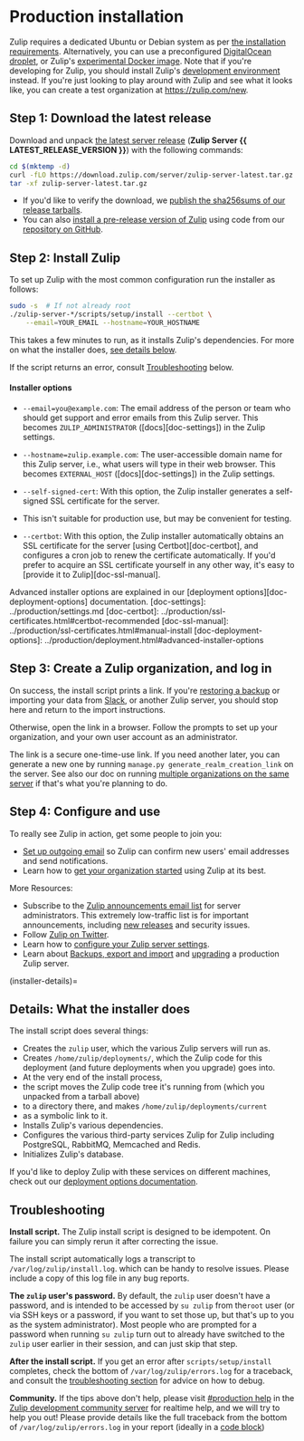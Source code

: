 # Production installation

Zulip requires a dedicated Ubuntu or Debian system as per
[the installation requirements](../production/requirements.md).
Alternatively, you can use a preconfigured
[DigitalOcean droplet](https://marketplace.digitalocean.com/apps/zulip?refcode=3ee45da8ee26),
or Zulip's [experimental Docker image](../production/deployment.html#zulip-in-docker).
Note that if you're developing for Zulip, you should install Zulip's
[development environment](../development/overview.md) instead.
If you're just looking to play around with Zulip and see what it looks like,
you can create a test organization at <https://zulip.com/new>.

## Step 1: Download the latest release

Download and unpack
[the latest server release](https://download.zulip.com/server/zulip-server-latest.tar.gz)
(**Zulip Server {{ LATEST_RELEASE_VERSION }}**) with the following commands:

```bash
cd $(mktemp -d)
curl -fLO https://download.zulip.com/server/zulip-server-latest.tar.gz
tar -xf zulip-server-latest.tar.gz
```

- If you'd like to verify the download, we
  [publish the sha256sums of our release tarballs](https://download.zulip.com/server/SHA256SUMS.txt).
- You can also
  [install a pre-release version of Zulip](../production/deployment.html#installing-zulip-from-git)
  using code from our [repository on GitHub](https://github.com/zulip/zulip/).

## Step 2: Install Zulip

To set up Zulip with the most common configuration
run the installer as follows:

```bash
sudo -s  # If not already root
./zulip-server-*/scripts/setup/install --certbot \
    --email=YOUR_EMAIL --hostname=YOUR_HOSTNAME
```

This takes a few minutes to run, as it installs Zulip's dependencies.
For more on what the installer does, [see details below](#installer-details).

If the script returns an error, consult [Troubleshooting](#troubleshooting) below.

#### Installer options

- `--email=you@example.com`: The email address of the person or team
  who should get support and error emails from this Zulip server.
  This becomes `ZULIP_ADMINISTRATOR` ([docs][doc-settings]) in the Zulip settings.

- `--hostname=zulip.example.com`: The user-accessible domain name for
  this Zulip server, i.e., what users will type in their web browser.
  This becomes `EXTERNAL_HOST` ([docs][doc-settings]) in the Zulip settings.

- `--self-signed-cert`: With this option, the Zulip installer
  generates a self-signed SSL certificate for the server.
- This isn't suitable for production use, but may be convenient for testing.

- `--certbot`: With this option, the Zulip installer automatically
  obtains an SSL certificate for the server [using
  Certbot][doc-certbot], and configures a cron job to renew the
  certificate automatically. If you'd prefer to acquire an SSL
  certificate yourself in any other way, it's easy to [provide it to
  Zulip][doc-ssl-manual].

Advanced installer options are explained
in our [deployment options][doc-deployment-options] documentation.
[doc-settings]: ../production/settings.md
[doc-certbot]: ../production/ssl-certificates.html#certbot-recommended
[doc-ssl-manual]: ../production/ssl-certificates.html#manual-install
[doc-deployment-options]: ../production/deployment.html#advanced-installer-options

## Step 3: Create a Zulip organization, and log in

On success, the install script prints a link.
If you're [restoring a backup][zulip-backups]
or importing your data from [Slack][slack-import], or another Zulip server, you should stop here
and return to the import instructions.

[slack-import]: https://zulip.com/help/import-from-slack
[zulip-backups]: ../production/export-and-import.html#backups

Otherwise, open the link in a browser.
Follow the prompts to set up your organization,
and your own user account as an administrator.


The link is a secure one-time-use link. If you need another
later, you can generate a new one by running
`manage.py generate_realm_creation_link` on the server. See also our
doc on running [multiple organizations on the same
server](multiple-organizations.md) if that's what you're planning to
do.

## Step 4: Configure and use

To really see Zulip in action,
get some people to join you:

- [Set up outgoing email](email.md) so Zulip can confirm new users'
  email addresses and send notifications.
- Learn how to [get your organization started][realm-admin-docs]
  using Zulip at its best.

More Resources:

- Subscribe to the [Zulip announcements email
  list](https://groups.google.com/g/zulip-announce) for
  server administrators. This extremely low-traffic list is for
  important announcements, including [new
  releases](../overview/release-lifecycle.md) and security issues.
- Follow [Zulip on Twitter](https://twitter.com/zulip).
- Learn how to [configure your Zulip server settings](settings.md).
- Learn about [Backups, export and import](../production/export-and-import.md)
  and [upgrading](../production/upgrade-or-modify.md) a production Zulip
  server.

[realm-admin-docs]: https://zulip.com/help/getting-your-organization-started-with-zulip

(installer-details)=

## Details: What the installer does

The install script does several things:

- Creates the `zulip` user, which the various Zulip servers will run as.
- Creates `/home/zulip/deployments/`, which the Zulip code for this
  deployment (and future deployments when you upgrade) goes into.
- At the very end of the install process,
- the script moves the Zulip code tree it's running from (which you unpacked from a tarball above)
- to a directory there, and makes `/home/zulip/deployments/current`
- as a symbolic link to it.
- Installs Zulip's various dependencies.
- Configures the various third-party services Zulip for Zulip
  including PostgreSQL, RabbitMQ, Memcached and Redis.
- Initializes Zulip's database.

If you'd like to deploy Zulip with these services on different machines,
check out our [deployment options documentation](deployment.md).

## Troubleshooting

**Install script.**
The Zulip install script is designed to be idempotent.
On failure you can simply rerun it
after correcting the issue.

The install script automatically logs a transcript to
`/var/log/zulip/install.log`.
which can be handy to resolve issues.
Please include a copy of this log
file in any bug reports.

**The `zulip` user's password.**
By default, the `zulip` user doesn't have a password, and is intended to be accessed by `su zulip` from the`root` user
(or via SSH keys or a password, if you want to set those up,
but that's up to you as the system administrator).
Most people who are prompted for a password when running `su zulip`
turn out to already have switched to the `zulip` user earlier in their session,
and can just skip that step.

**After the install script.**
If you get an error after `scripts/setup/install` completes,
check the bottom of `/var/log/zulip/errors.log` for a traceback,
and consult the [troubleshooting section](troubleshooting.md)
for advice on how to debug.

**Community.**
If the tips above don't help, please visit [#production help][production-help]
in the [Zulip development community server][chat-zulip-org] for realtime help,
and we will try to help you out!
Please provide details like the full traceback from the bottom of `/var/log/zulip/errors.log`
in your report (ideally in a [code block][code-block])

[chat-zulip-org]: https://zulip.com/development-community/
[production-help]: https://chat.zulip.org/#narrow/stream/31-production-help
[code-block]: https://zulip.com/help/code-blocks

